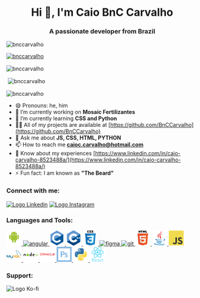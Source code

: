 <h1 align="center">Hi 👋, I'm Caio BnC Carvalho</h1>
<h3 align="center">A passionate developer from Brazil</h3>

<p align="left">
<img src="https://komarev.com/ghpvc/?username=bnccarvalho&label=Profile%20views&color=0e75b6&style=flat" alt="bnccarvalho" /> </p>

<p align="left"> 
<a href="https://github-profile-trophy.vercel.app/?username=bnccarvalho&theme=onedark"><img src="https://github-profile-trophy.vercel.app/?username=bnccarvalho&theme=onedark" alt="bnccarvalho" /></a> </p>

<p align="left">
<img align="center" src="https://github-readme-stats.vercel.app/api/top-langs?username=bnccarvalho&show_icons=true&locale=en&layout=compact&theme=onedark" alt="bnccarvalho" /></p>

<p align="left">
&nbsp;<img align="center" src="https://github-readme-stats.vercel.app/api?username=bnccarvalho&show_icons=true&locale=en" alt="bnccarvalho" /></p>

<p align="left">
<img align="center" src="https://github-readme-streak-stats.herokuapp.com/?user=bnccarvalho&" alt="bnccarvalho" /></p>

- 😄 Pronouns: he, him
- 🔭 I’m currently working on **Mosaic Fertilizantes**
- 🌱 I’m currently learning **CSS and Python**
- 👨‍💻 All of my projects are available at [https://github.com/BnCCarvalho](https://github.com/BnCCarvalho)
- 💬 Ask me about **JS, CSS, HTML, PYTHON**
- 📫 How to reach me **caioc.carvalho@hotmail.com**
- 📄 Know about my experiences [https://www.linkedin.com/in/caio-carvalho-8523488a/](https://www.linkedin.com/in/caio-carvalho-8523488a/)
- ⚡ Fun fact: I am known as **"The Beard"**

<h3 align="left">Connect with me:</h3>
<p align="left">
<a href="https://www.linkedin.com/in/caio-carvalho-8523488a/" target="blank"><img align="center" src="https://raw.githubusercontent.com/rahuldkjain/github-profile-readme-generator/master/src/images/icons/Social/linked-in-alt.svg" alt="Logo Linkedin" height="30" width="40" /></a> <a href="https://instagram.com/caio_new" target="blank"><img align="center" src="https://raw.githubusercontent.com/rahuldkjain/github-profile-readme-generator/master/src/images/icons/Social/instagram.svg" alt="Logo Instagram" height="30" width="40" /></a>
</p>

<h3 align="left">Languages and Tools:</h3>
<p align="left"> <a href="https://developer.android.com" target="_blank" rel="noreferrer"> <img src="https://raw.githubusercontent.com/devicons/devicon/master/icons/android/android-original-wordmark.svg" alt="android" width="40" height="40"/> </a> <a href="https://angular.io" target="_blank" rel="noreferrer"> <img src="https://angular.io/assets/images/logos/angular/angular.svg" alt="angular" width="40" height="40"/> </a> <a href="https://www.cprogramming.com/" target="_blank" rel="noreferrer"> <img src="https://raw.githubusercontent.com/devicons/devicon/master/icons/c/c-original.svg" alt="c" width="40" height="40"/> </a> <a href="https://www.w3schools.com/cpp/" target="_blank" rel="noreferrer"> <img src="https://raw.githubusercontent.com/devicons/devicon/master/icons/cplusplus/cplusplus-original.svg" alt="cplusplus" width="40" height="40"/> </a> <a href="https://www.w3schools.com/css/" target="_blank" rel="noreferrer"> <img src="https://raw.githubusercontent.com/devicons/devicon/master/icons/css3/css3-original-wordmark.svg" alt="css3" width="40" height="40"/> </a> <a href="https://www.figma.com/" target="_blank" rel="noreferrer"> <img src="https://www.vectorlogo.zone/logos/figma/figma-icon.svg" alt="figma" width="40" height="40"/> </a> <a href="https://git-scm.com/" target="_blank" rel="noreferrer"> <img src="https://www.vectorlogo.zone/logos/git-scm/git-scm-icon.svg" alt="git" width="40" height="40"/> </a> <a href="https://www.w3.org/html/" target="_blank" rel="noreferrer"> <img src="https://raw.githubusercontent.com/devicons/devicon/master/icons/html5/html5-original-wordmark.svg" alt="html5" width="40" height="40"/> </a> <a href="https://www.java.com" target="_blank" rel="noreferrer"> <img src="https://raw.githubusercontent.com/devicons/devicon/master/icons/java/java-original.svg" alt="java" width="40" height="40"/> </a> <a href="https://developer.mozilla.org/en-US/docs/Web/JavaScript" target="_blank" rel="noreferrer"> <img src="https://raw.githubusercontent.com/devicons/devicon/master/icons/javascript/javascript-original.svg" alt="javascript" width="40" height="40"/> </a> <a href="https://www.mysql.com/" target="_blank" rel="noreferrer"> <img src="https://raw.githubusercontent.com/devicons/devicon/master/icons/mysql/mysql-original-wordmark.svg" alt="mysql" width="40" height="40"/> </a> <a href="https://nodejs.org" target="_blank" rel="noreferrer"> <img src="https://raw.githubusercontent.com/devicons/devicon/master/icons/nodejs/nodejs-original-wordmark.svg" alt="nodejs" width="40" height="40"/> </a> <a href="https://www.oracle.com/" target="_blank" rel="noreferrer"> <img src="https://raw.githubusercontent.com/devicons/devicon/master/icons/oracle/oracle-original.svg" alt="oracle" width="40" height="40"/> </a> <a href="https://www.photoshop.com/en" target="_blank" rel="noreferrer"> <img src="https://raw.githubusercontent.com/devicons/devicon/master/icons/photoshop/photoshop-line.svg" alt="photoshop" width="40" height="40"/> </a> <a href="https://www.python.org" target="_blank" rel="noreferrer"> <img src="https://raw.githubusercontent.com/devicons/devicon/master/icons/python/python-original.svg" alt="python" width="40" height="40"/> </a> <a href="https://reactjs.org/" target="_blank" rel="noreferrer"> <img src="https://raw.githubusercontent.com/devicons/devicon/master/icons/react/react-original-wordmark.svg" alt="react" width="40" height="40"/> </a> </p>

<h3 align="left">Support:</h3>
<p align="left">
<a href="https://ko-fi.com/bnccarvalho"> <img align="left" src="https://cdn.ko-fi.com/cdn/kofi3.png?v=3" height="50" width="210" alt="Logo Ko-fi" /></a></p>
